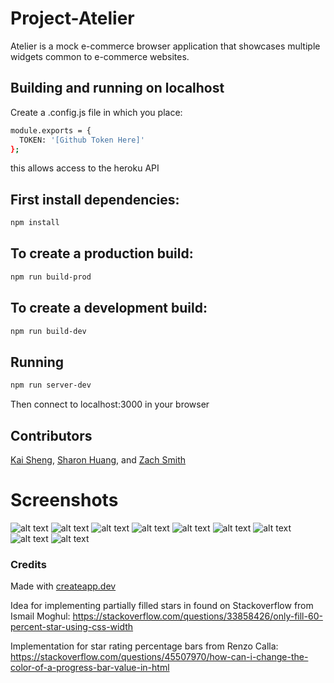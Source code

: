 # Project-Atelier

Atelier is a mock e-commerce browser application that showcases multiple widgets common to e-commerce websites.

## Building and running on localhost

Create a .config.js file in which you place:
``` sh
module.exports = {
  TOKEN: '[Github Token Here]'
};
```
this allows access to the heroku API

## First install dependencies:

```sh
npm install
```

## To create a production build:

```sh
npm run build-prod
```

## To create a development build:

```sh
npm run build-dev
```

## Running

```sh
npm run server-dev
```
Then connect to localhost:3000 in your browser

## Contributors

[Kai Sheng](https://github.com/maestrokyles), [Sharon Huang](https://github.com/sharonhw888), and [Zach Smith](https://github.com/Zach-Smith1 )

# Screenshots

![alt text](https://res.cloudinary.com/dktim9rur/image/upload/v1658593677/Screen_Shot_2022-07-23_at_10.18.31_AM_reozzr.jpg) ![alt text](https://res.cloudinary.com/dktim9rur/image/upload/v1658593677/Screen_Shot_2022-07-23_at_10.18.42_AM_j60rnt.jpg) ![alt text](https://res.cloudinary.com/dktim9rur/image/upload/v1658593677/Screen_Shot_2022-07-23_at_10.19.01_AM_kakzri.jpg) ![alt text](https://res.cloudinary.com/dktim9rur/image/upload/v1658593677/Screen_Shot_2022-07-23_at_10.20.20_AM_ivqyv8.jpg) ![alt text](https://res.cloudinary.com/dktim9rur/image/upload/v1658593677/Screen_Shot_2022-07-23_at_10.19.52_AM_i95mxt.jpg) ![alt text](https://res.cloudinary.com/dktim9rur/image/upload/v1658593677/Screen_Shot_2022-07-23_at_10.20.32_AM_outk9z.jpg) ![alt text](https://res.cloudinary.com/dktim9rur/image/upload/v1658593677/Screen_Shot_2022-07-23_at_10.19.09_AM_bd7cto.jpg) ![alt text](https://res.cloudinary.com/dktim9rur/image/upload/v1658593677/Screen_Shot_2022-07-23_at_10.20.47_AM_ygvlmu.jpg) ![alt text](https://res.cloudinary.com/dktim9rur/image/upload/v1658593677/Screen_Shot_2022-07-23_at_10.19.32_AM_as9hgq.jpg)

### Credits

Made with [createapp.dev](https://createapp.dev/)

Idea for implementing partially filled stars in found on Stackoverflow from Ismail Moghul: https://stackoverflow.com/questions/33858426/only-fill-60-percent-star-using-css-width

Implementation for star rating percentage bars from Renzo Calla: https://stackoverflow.com/questions/45507970/how-can-i-change-the-color-of-a-progress-bar-value-in-html
